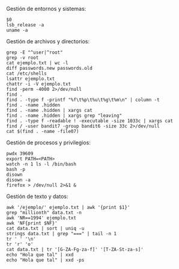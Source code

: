 Gestión de entornos y sistemas:

    $0
    lsb_release -a
    uname -a

Gestión de archivos y directorios:

    grep -E "^user|^root"
    grep -v root
    cat ejemplo.txt | wc -l
    diff passwords.new passwords.old
    cat /etc/shells
    lsattr ejemplo.txt
    chattr -i -V ejemplo.txt
    find -perm -4000 2>/dev/null
    find .
    find . -type f -printf "%f\t%p\t%u\t%g\t%m\n" | column -t
    find . -name .hidden
    find . -name .hidden | xargs cat
    find . -name .hidden | xargs grep "leaving"
    find . -type f -readable ! -executable -size 1033c | xargs cat
    find / -user bandit7 -group bandit6 -size 33c 2>/dev/null
    cat $(find . -name -file07)

Gestión de procesos y privilegios:

    pwdx 39609
    export PATH=<PATH>
    watch -n 1 ls -l /bin/bash
    bash -p
    disown
    disown -a
    firefox > /dev/null 2>&1 &

Gestión de texto y datos:

    awk '/ejemplo/' ejemplo.txt | awk '{print $1}'
    grep "millionth" data.txt -n
    awk 'NR==1994' ejemplo.txt
    awk 'NF{print $NF}'
    cat data.txt | sort | uniq -u
    strings data.txt | grep "===" | tail -n 1
    tr ' ' '\n'
    tr 'r' 'o'
    cat data.txt | tr '[G-ZA-Fg-za-f]' '[T-ZA-St-za-s]'
    echo "Hola que tal" | xxd
    echo "Hola que tal" | xxd -ps
